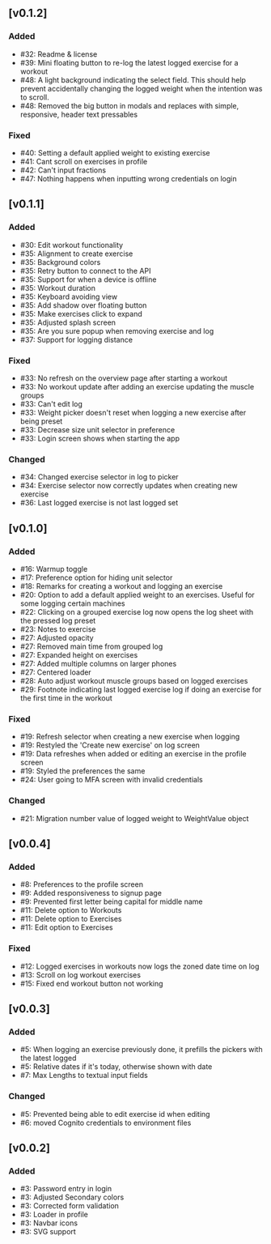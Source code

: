 ## [v0.1.2]

### Added

- #32: Readme & license
- #39: Mini floating button to re-log the latest logged exercise for a workout
- #48: A light background indicating the select field. This should help prevent accidentally changing the logged weight
  when the intention was to scroll.
- #48: Removed the big button in modals and replaces with simple, responsive, header text pressables

### Fixed

- #40: Setting a default applied weight to existing exercise
- #41: Cant scroll on exercises in profile
- #42: Can't input fractions
- #47: Nothing happens when inputting wrong credentials on login

## [v0.1.1]

### Added

- #30: Edit workout functionality
- #35: Alignment to create exercise
- #35: Background colors
- #35: Retry button to connect to the API
- #35: Support for when a device is offline
- #35: Workout duration
- #35: Keyboard avoiding view
- #35: Add shadow over floating button
- #35: Make exercises click to expand
- #35: Adjusted splash screen
- #35: Are you sure popup when removing exercise and log
- #37: Support for logging distance

### Fixed

- #33: No refresh on the overview page after starting a workout
- #33: No workout update after adding an exercise updating the muscle groups
- #33: Can't edit log
- #33: Weight picker doesn't reset when logging a new exercise after being preset
- #33: Decrease size unit selector in preference
- #33: Login screen shows when starting the app

### Changed

- #34: Changed exercise selector in log to picker
- #34: Exercise selector now correctly updates when creating new exercise
- #36: Last logged exercise is not last logged set

## [v0.1.0]

### Added

- #16: Warmup toggle
- #17: Preference option for hiding unit selector
- #18: Remarks for creating a workout and logging an exercise
- #20: Option to add a default applied weight to an exercises. Useful for some logging certain machines
- #22: Clicking on a grouped exercise log now opens the log sheet with the pressed log preset
- #23: Notes to exercise
- #27: Adjusted opacity
- #27: Removed main time from grouped log
- #27: Expanded height on exercises
- #27: Added multiple columns on larger phones
- #27: Centered loader
- #28: Auto adjust workout muscle groups based on logged exercises
- #29: Footnote indicating last logged exercise log if doing an exercise for the first time in the workout

### Fixed

- #19: Refresh selector when creating a new exercise when logging
- #19: Restyled the 'Create new exercise' on log screen
- #19: Data refreshes when added or editing an exercise in the profile screen
- #19: Styled the preferences the same
- #24: User going to MFA screen with invalid credentials

### Changed

- #21: Migration number value of logged weight to WeightValue object

## [v0.0.4]

### Added

- #8: Preferences to the profile screen
- #9: Added responsiveness to signup page
- #9: Prevented first letter being capital for middle name
- #11: Delete option to Workouts
- #11: Delete option to Exercises
- #11: Edit option to Exercises

### Fixed

- #12: Logged exercises in workouts now logs the zoned date time on log
- #13: Scroll on log workout exercises
- #15: Fixed end workout button not working

## [v0.0.3]

### Added

- #5: When logging an exercise previously done, it prefills the pickers with the latest logged
- #5: Relative dates if it's today, otherwise shown with date
- #7: Max Lengths to textual input fields

### Changed

- #5: Prevented being able to edit exercise id when editing
- #6: moved Cognito credentials to environment files

## [v0.0.2]

### Added

- #3: Password entry in login
- #3: Adjusted Secondary colors
- #3: Corrected form validation
- #3: Loader in profile
- #3: Navbar icons
- #3: SVG support